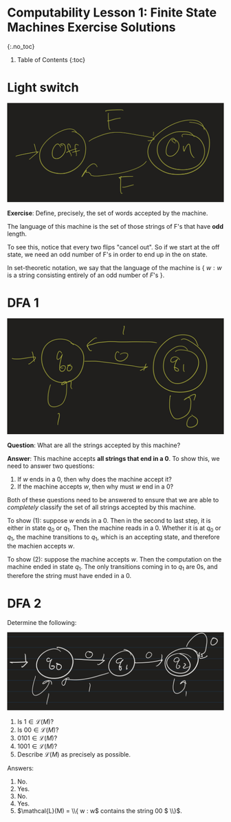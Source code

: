 # Computability Lesson 1: Finite State Machines Exercise Solutions
{:.no_toc}

1. Table of Contents
{:toc}

# Light switch

<img class="noreverse" src="../images/light-switch.jpeg" />

**Exercise**: Define, precisely, the set of words accepted by the machine.

The language of this machine is the set of those strings of F's that have **odd** length.

To see this, notice that every two flips "cancel out". So if we start at the off state, we need an odd number of F's in order to end up in the on state.

In set-theoretic notation, we say that the language of the machine is { $w : w$ is a string consisting entirely of an odd number of $F$'s }.

# DFA 1

<img class="noreverse" src="../images/dfa-example.jpeg" />

**Question**: What are all the strings accepted by this machine?

**Answer**: This machine accepts **all strings that end in a 0**. To show this, we need to answer two questions:

1. If $w$ ends in a 0, then why does the machine accept it?
2. If the machine accepts $w$, then why must $w$ end in a 0?

Both of these questions need to be answered to ensure that we are able to *completely* classify the set of all strings accepted by this machine.

To show (1): suppose $w$ ends in a 0. Then in the second to last step, it is either in state $q_0$ or $q_1$. Then the machine reads in a 0. Whether it is at $q_0$ or $q_1$, the machine transitions to $q_1$, which is an accepting state, and therefore the machien accepts $w$.

To show (2): suppose the machine accepts $w$. Then the computation on the machine ended in state $q_1$. The only transitions coming in to $q_1$ are 0s, and therefore the string must have ended in a 0.

# DFA 2

Determine the following:

<img class="noreverse" src="../images/dfa-ex2.jpeg" />

1. Is $1 \in \mathcal{L}(M)$?
2. Is $00 \in \mathcal{L}(M)$?
3. $0101 \in \mathcal{L}(M)$?
4. $1001 \in \mathcal{L}(M)$?
5. Describe $\mathcal{L}(M)$ as precisely as possible.

Answers:

1. No.
2. Yes.
3. No.
4. Yes.
5. $\mathcal{L}(M) = \\{ w : w$ contains the string 00 $ \\}$.